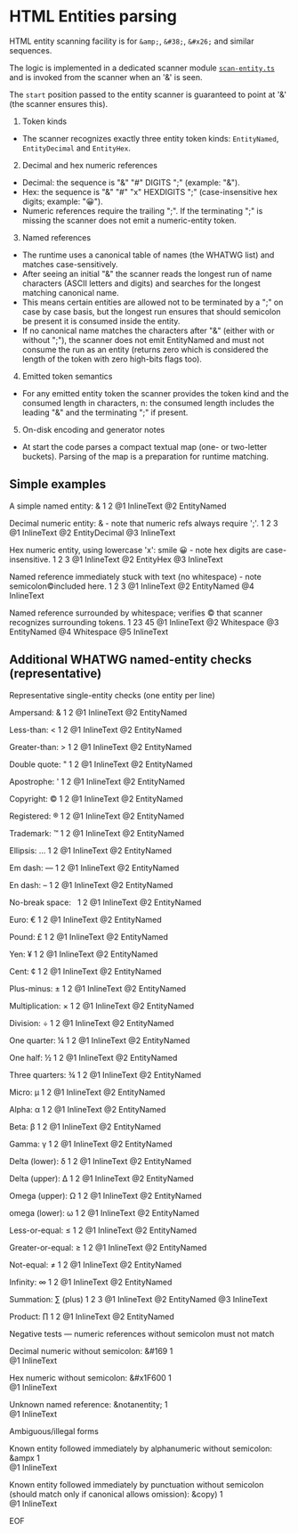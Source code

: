 # HTML Entities parsing

HTML entity scanning facility is for `&amp;`, `&#38;`, `&#x26;` and similar sequences.

The logic is implemented in a dedicated scanner module [`scan-entity.ts`](../parser/scan-entity.ts) and is invoked from the scanner when an '&' is seen.

The `start` position passed to the entity scanner is guaranteed to point at '&' (the scanner ensures this).

1) Token kinds
- The scanner recognizes exactly three entity token kinds: `EntityNamed`, `EntityDecimal` and `EntityHex`.

2) Decimal and hex numeric references
- Decimal: the sequence is "&" "#" DIGITS ";" (example: "&#38;").
- Hex: the sequence is "&" "#" "x" HEXDIGITS ";" (case-insensitive hex digits; example: "&#x1F600;").
- Numeric references require the trailing ";". If the terminating ";" is missing the scanner does not emit a numeric-entity token.

3) Named references
- The runtime uses a canonical table of names (the WHATWG list) and matches case-sensitively.
- After seeing an initial "&" the scanner reads the longest run of name characters (ASCII letters and digits) and searches for the longest matching canonical name.
- This means certain entities are allowed not to be terminated by a ";" on case by case basis, but the longest run ensures that should semicolon be present it is consumed inside the entity.
- If no canonical name matches the characters after "&" (either with or without ";"), the scanner does not emit EntityNamed and must not consume the run as an entity (returns zero which is considered the length of the token with zero high-bits flags too).

4) Emitted token semantics
- For any emitted entity token the scanner provides the token kind and the consumed length in characters, n: the consumed length includes the leading "&" and the terminating ";" if present.

5) On-disk encoding and generator notes
- At start the code parses a compact textual map (one- or two-letter buckets). Parsing of the map is a preparation for runtime matching.

## Simple examples

A simple named entity: &amp;
1                      2
@1 InlineText
@2 EntityNamed

Decimal numeric entity: &#38; - note that numeric refs always require ';'.
1                       2     3
@1 InlineText
@2 EntityDecimal
@3 InlineText

Hex numeric entity, using lowercase 'x': smile &#x1F600; - note hex digits are case-insensitive.
1                                              2         3
@1 InlineText
@2 EntityHex
@3 InlineText


Named reference immediately stuck with text (no whitespace) - note semicolon&copy;included here.
1                                                                           2     3
@1 InlineText
@2 EntityNamed
@4 InlineText

Named reference surrounded by whitespace; verifies &copy; that scanner recognizes surrounding tokens.
1                                                 23     45
@1 InlineText
@2 Whitespace
@3 EntityNamed
@4 Whitespace
@5 InlineText

## Additional WHATWG named-entity checks (representative)

Representative single-entity checks (one entity per line)

Ampersand: &amp;
1          2
@1 InlineText
@2 EntityNamed

Less-than: &lt;
1          2
@1 InlineText
@2 EntityNamed

Greater-than: &gt;
1             2
@1 InlineText
@2 EntityNamed

Double quote: &quot;
1             2
@1 InlineText
@2 EntityNamed

Apostrophe: &apos;
1           2
@1 InlineText
@2 EntityNamed

Copyright: &copy;
1          2
@1 InlineText
@2 EntityNamed

Registered: &reg;
1           2
@1 InlineText
@2 EntityNamed

Trademark: &trade;
1          2
@1 InlineText
@2 EntityNamed

Ellipsis: &hellip;
1         2
@1 InlineText
@2 EntityNamed

Em dash: &mdash;
1        2
@1 InlineText
@2 EntityNamed

En dash: &ndash;
1        2
@1 InlineText
@2 EntityNamed

No-break space: &nbsp;
1               2
@1 InlineText
@2 EntityNamed

Euro: &euro;
1     2
@1 InlineText
@2 EntityNamed

Pound: &pound;
1      2
@1 InlineText
@2 EntityNamed

Yen: &yen;
1    2
@1 InlineText
@2 EntityNamed

Cent: &cent;
1     2
@1 InlineText
@2 EntityNamed

Plus-minus: &plusmn;
1           2
@1 InlineText
@2 EntityNamed

Multiplication: &times;
1               2
@1 InlineText
@2 EntityNamed

Division: &divide;
1         2
@1 InlineText
@2 EntityNamed

One quarter: &frac14;
1            2
@1 InlineText
@2 EntityNamed

One half: &frac12;
1         2
@1 InlineText
@2 EntityNamed

Three quarters: &frac34;
1               2
@1 InlineText
@2 EntityNamed

Micro: &micro;
1      2
@1 InlineText
@2 EntityNamed

Alpha: &alpha;
1      2
@1 InlineText
@2 EntityNamed

Beta: &beta;
1     2
@1 InlineText
@2 EntityNamed

Gamma: &gamma;
1      2
@1 InlineText
@2 EntityNamed

Delta (lower): &delta;
1              2
@1 InlineText
@2 EntityNamed

Delta (upper): &Delta;
1              2
@1 InlineText
@2 EntityNamed

Omega (upper): &Omega;
1              2
@1 InlineText
@2 EntityNamed

omega (lower): &omega;
1              2
@1 InlineText
@2 EntityNamed

Less-or-equal: &le;
1              2
@1 InlineText
@2 EntityNamed

Greater-or-equal: &ge;
1                 2
@1 InlineText
@2 EntityNamed

Not-equal: &ne;
1          2
@1 InlineText
@2 EntityNamed

Infinity: &infin;
1         2
@1 InlineText
@2 EntityNamed

Summation: &sum; (plus)
1          2     3
@1 InlineText
@2 EntityNamed
@3 InlineText

Product: &prod;
1        2
@1 InlineText
@2 EntityNamed

Negative tests — numeric references without semicolon must not match

Decimal numeric without semicolon: &#169
1                       
@1 InlineText

Hex numeric without semicolon: &#x1F600
1                         
@1 InlineText

Unknown named reference: &notanentity;
1                      
@1 InlineText

Ambiguous/illegal forms

Known entity followed immediately by alphanumeric without semicolon: &ampx
1                        
@1 InlineText

Known entity followed immediately by punctuation without semicolon (should match only if canonical allows omission): &copy)
1                      
@1 InlineText

EOF

